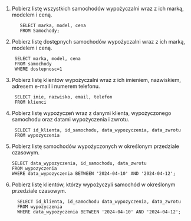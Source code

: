 1. Pobierz listę wszystkich samochodów wypożyczalni wraz z ich marką, modelem i ceną.
   ```
      SELECT marka, model, cena
      FROM Samochody;
   ```
3. Pobierz listę dostępnych samochodów wypożyczalni wraz z ich marką, modelem i ceną.
   ```
    SELECT marka, model, cena
    FROM samochody
    WHERE dostepnosc=1
   ```
5. Pobierz listę klientów wypożyczalni wraz z ich imieniem, nazwiskiem, adresem e-mail i numerem telefonu.
   ```
    SELECT imie, nazwisko, email, telefon
    FROM klienci
   ```
7. Pobierz listę wypożyczeń wraz z danymi klienta, wypożyczonego samochodu oraz datami wypożyczenia i zwrotu.
   ```
    SELECT id_klienta, id_samochodu, data_wypozyczenia, data_zwrotu
    FROM wypozyczenia
   ```
9. Pobierz listę samochodów wypożyczonych w określonym przedziale czasowym.
    ```
    SELECT data_wypozyczenia, id_samochodu, data_zwrotu
    FROM wypozyczenia
    WHERE data_wypozyczenia BETWEEN '2024-04-10' AND '2024-04-12';
    ```
11. Pobierz listę klientów, którzy wypożyczyli samochód w określonym przedziale czasowym.
    ```
      SELECT id_klienta, id_samochodu data_wypozyczenia, data_zwrotu
      FROM wypozyczenia
      WHERE data_wypozyczenia BETWEEN '2024-04-10' AND '2024-04-12';
    ```
